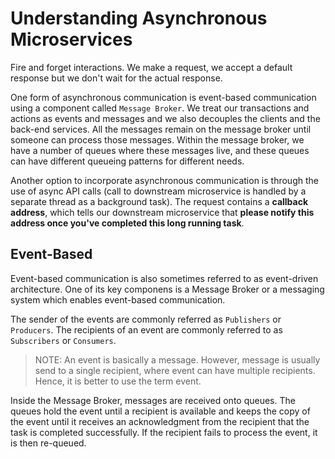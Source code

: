 # Understanding Asynchronous Microservices

Fire and forget interactions. We make a request, we accept a default response but we don't wait for the actual response.

One form of asynchronous communication is event-based communication using a component called `Message Broker`. We treat our transactions and actions as events and messages and we also decouples the clients and the back-end services. All the messages remain on the message broker until someone can process those messages. Within the message broker, we have a number of queues where these messages live, and these queues can have different queueing patterns for different needs.

Another option to incorporate asynchronous communication is through the use of async API calls (call to downstream microservice is handled by a separate thread as a background task). The request contains a **callback address**, which tells our downstream microservice that **please notify this address once you've completed this long running task**.

## Event-Based

Event-based communication is also sometimes referred to as event-driven architecture. One of its key componens is a Message Broker or a messaging system which enables event-based communication.

The sender of the events are commonly referred as `Publishers` or `Producers`. The recipients of an event are commonly referred to as `Subscribers` or `Consumers`.

> NOTE: An event is basically a message. However, message is usually send to a single recipient, where event can have multiple recipients. Hence, it is better to use the term event.

Inside the Message Broker, messages are received onto queues. The queues hold the event until a recipient is available and keeps the copy of the event until it receives an acknowledgment from the recipient that the task is completed successfully. If the recipient fails to process the event, it is then re-queued.
